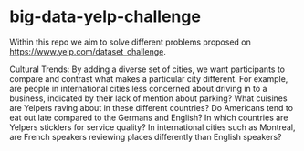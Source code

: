 # big-data-yelp-challenge
Within this repo we aim to solve different problems proposed on https://www.yelp.com/dataset_challenge.

Cultural Trends: By adding a diverse set of cities, we want participants to compare and contrast what makes a particular city different. For example, are people in international cities less concerned about driving in to a business, indicated by their lack of mention about parking? What cuisines are Yelpers raving about in these different countries? Do Americans tend to eat out late compared to the Germans and English? In which countries are Yelpers sticklers for service quality? In international cities such as Montreal, are French speakers reviewing places differently than English speakers?
